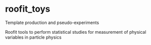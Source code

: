 # roofit_toys
Template production and pseudo-experiments

Roofit tools to perform statistical studies for measurement of physical variables in particle physics  
